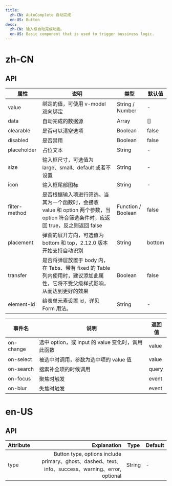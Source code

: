 ```yaml
---
title:
  zh-CN: AutoComplete 自动完成
  en-US: Button
desc:
  zh-CN: 输入框自动完成功能。
  en-US: Basic component that is used to trigger bussiness logic.
---
```



# zh-CN

## API





| 属性 |说明 |类型 |默认值 |
| --- |--- |--- |--- |
| value |绑定的值，可使用 v-model 双向绑定 |String / Number |- |
| data |自动完成的数据源 |Array |[] |
| clearable |是否可以清空选项 |Boolean |false |
| disabled |是否禁用 |Boolean |false |
| placeholder |占位文本 |String |- |
| size |输入框尺寸，可选值为 large、small、default 或者不设置 |String |- |
| icon |输入框尾部图标 |String |- |
| filter-method |是否根据输入项进行筛选。当其为一个函数时，会接收 value 和 option 两个参数，当 option 符合筛选条件时，应返回 true，反之则返回 false |Function / Boolean |false |
| placement |弹窗的展开方向，可选值为 bottom 和 top，2.12.0 版本开始支持自动识别 |String |bottom |
| transfer |是否将弹层放置于 body 内，在 Tabs、带有 fixed 的 Table 列内使用时，建议添加此属性，它将不受父级样式影响，从而达到更好的效果 |Boolean |false |
| element-id |给表单元素设置 id，详见 Form 用法。 |String |- |



| 事件名 |说明 |返回值 |
| --- |--- |--- |
| on-change |选中 option，或 input 的 value 变化时，调用此函数 |value |
| on-select |被选中时调用，参数为选中项的 value 值 |value |
| on-search |搜索补全项的时候调用 |query |
| on-focus |聚焦时触发 |event |
| on-blur |失焦时触发 |event |


# en-US

## API
| Attribute        | Explanation    |  Type  | Default|
| --------   | -----:   | ---- | ---- |
| type        | Button type, options include primary、ghost、dashed、text、info、success、warning、error, optional      |   String   | -|
